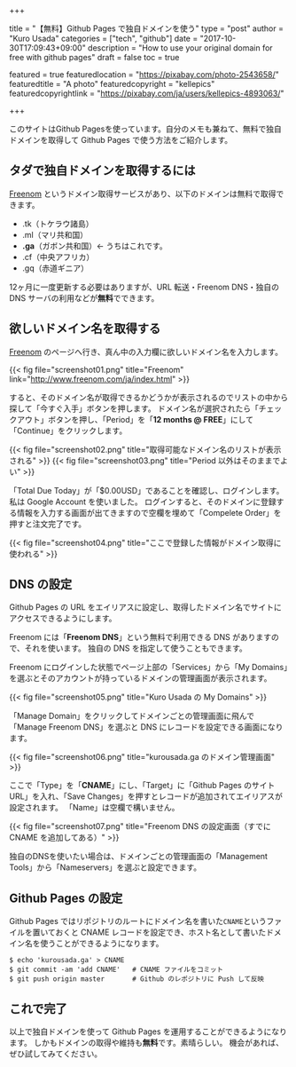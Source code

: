 +++

title       = "【無料】Github Pages で独自ドメインを使う"
type        = "post"
author      = "Kuro Usada"
categories  = ["tech", "github"]
date        = "2017-10-30T17:09:43+09:00"
description = "How to use your original domain for free with github pages"
draft       = false
toc         = true

featured = true
featuredlocation = "https://pixabay.com/photo-2543658/"
featuredtitle = "A photo"
featuredcopyright = "kellepics"
featuredcopyrightlink = "https://pixabay.com/ja/users/kellepics-4893063/"

+++

このサイトはGithub Pagesを使っています。自分のメモも兼ねて、無料で独自ドメインを取得して Github Pages で使う方法をご紹介します。

<!--more-->

## タダで独自ドメインを取得するには

[Freenom](http://www.freenom.com/ja/index.html) というドメイン取得サービスがあり、以下のドメインは無料で取得できます。

 - .tk（トケラウ諸島）
 - .ml（マリ共和国）
 - **.ga**（ガボン共和国）← うちはこれです。
 - .cf（中央アフリカ）
 - .gq（赤道ギニア）

12ヶ月に一度更新する必要はありますが、URL 転送・Freenom DNS・独自の DNS サーバの利用などが**無料**でできます。

## 欲しいドメイン名を取得する

[Freenom](http://www.freenom.com/ja/index.html) のページへ行き、真ん中の入力欄に欲しいドメイン名を入力します。

{{< fig file="screenshot01.png" title="Freenom" link="http://www.freenom.com/ja/index.html" >}}

すると、そのドメイン名が取得できるかどうかが表示されるのでリストの中から探して「今すぐ入手」ボタンを押します。
ドメイン名が選択されたら「チェックアウト」ボタンを押し、「Period」を「**12 months @ FREE**」にして「Continue」をクリックします。

{{< fig file="screenshot02.png" title="取得可能なドメイン名のリストが表示される" >}}
{{< fig file="screenshot03.png" title="Period 以外はそのままでよい" >}}

「Total Due Today」が「$0.00USD」であることを確認し、ログインします。私は Google Account を使いました。
ログインすると、そのドメインに登録する情報を入力する画面が出てきますので空欄を埋めて「Compelete Order」を押すと注文完了です。

{{< fig file="screenshot04.png" title="ここで登録した情報がドメイン取得に使われる" >}}

## DNS の設定

Github Pages の URL をエイリアスに設定し、取得したドメイン名でサイトにアクセスできるようにします。

Freenom には「**Freenom DNS**」という無料で利用できる DNS がありますので、それを使います。
独自の DNS を指定して使うこともできます。

Freenom にログインした状態でページ上部の「Services」から「My Domains」を選ぶとそのアカウントが持っているドメインの管理画面が表示されます。

{{< fig file="screenshot05.png" title="Kuro Usada の My Domains" >}}

「Manage Domain」をクリックしてドメインごとの管理画面に飛んで「Manage Freenom DNS」を選ぶと DNS にレコードを設定できる画面になります。

{{< fig file="screenshot06.png" title="kurousada.ga のドメイン管理画面" >}}

ここで「Type」を「**CNAME**」にし、「Target」に「Github Pages のサイト URL」を入れ、「Save Changes」を押すとレコードが追加されてエイリアスが設定されます。
「Name」は空欄で構いません。

{{< fig file="screenshot07.png" title="Freenom DNS の設定画面（すでに CNAME を追加してある）" >}}

独自のDNSを使いたい場合は、ドメインごとの管理画面の「Management Tools」から「Nameservers」を選ぶと設定できます。

## Github Pages の設定

Github Pages ではリポジトリのルートにドメイン名を書いた`CNAME`というファイルを置いておくと CNAME レコードを設定でき、ホスト名として書いたドメイン名を使うことができるようになります。

```
$ echo 'kurousada.ga' > CNAME
$ git commit -am 'add CNAME'   # CNAME ファイルをコミット
$ git push origin master       # Github のレポジトリに Push して反映
```

## これで完了

以上で独自ドメインを使って Github Pages を運用することができるようになります。
しかもドメインの取得や維持も**無料**です。素晴らしい。
機会があれば、ぜひ試してみてください。
